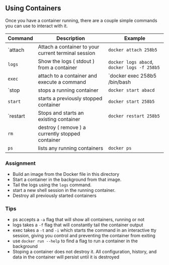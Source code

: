 Using Containers
----------------

Once you have a container running, there are a couple simple commands you can use to interact with it.


| Command | Description | Example |
|---------|-------------|---------|
| `attach | Attach a container to your current terminal session | `docker attach 258b5` |
| `logs`  | Show the logs ( stdout ) from a container | `docker logs abacd`, `docker logs -f 258b5` |
| `exec`  | attach to a container and execute a command | `docker exec 258b5 /bin/bash |
| `stop   | stops a running container | `docker start abacd` |
| `start` | starts a previously stopped container | `docker start 258b5` |
| `restart | Stops and starts an existing container | `docker restart 258b5` |
| `rm`    | destroy ( remove ) a currently stopped container |
| `ps`    | lists any running containers | `docker ps` |

### Assignment

* Build an image from the Docker file in this directory
* Start a container in the background from that image.
* Tail the logs using the `logs` command.
* start a new shell session in the running container.
* Destroy all previously started containers

### Tips
* ps accepts a `-a` flag that will show all containers, running or not
* logs takes a `-f` flag that will constantly tail the container output
* exec takes a `-t` and `-i` which starts the command in an interactive tty session, giving you control and preventing the container from exiting
* use `docker run --help` to find a flag to run a container in the background
* Stoping a container does not destroy it. All configuration, history, and data in the container will persist until it is destroyed
